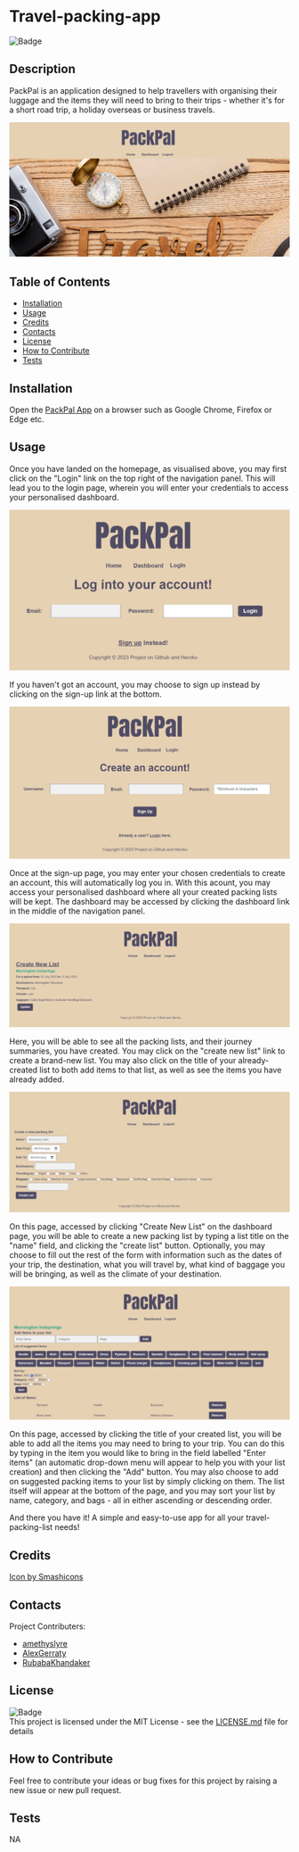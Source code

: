 # Travel-packing-app

![Badge](https://img.shields.io/badge/License-MIT-yellow)

## Description
    
PackPal is an application designed to help travellers with organising their luggage and the items they will need to bring to their trips - whether it's for a short road trip, a holiday overseas or business travels.

![Screenshot of homepage](./public/assets/homepage_ss.png)
    
## Table of Contents
    
- [Installation](#installation)
- [Usage](#usage)
- [Credits](#credits)
- [Contacts](#contacts)
- [License](#license)
- [How to Contribute](#how-to-contribute)
- [Tests](#tests)
    
## Installation
    
Open the [PackPal App](https://travel-packing-app-0c97b9ac0fdb.herokuapp.com/) on a browser such as Google Chrome, Firefox or Edge etc.

## Usage

Once you have landed on the homepage, as visualised above, you may first click on the "Login" link on the top right of the navigation panel. This will lead you to the login page, wherein you will enter your credentials to access your personalised dashboard.

![Screenshot of login page](./public/assets/login_ss.png)

If you haven't got an account, you may choose to sign up instead by clicking on the sign-up link at the bottom.

![Screenshot of sign-up page](./public/assets/signup_ss.png)

Once at the sign-up page, you may enter your chosen credentials to create an account, this will automatically log you in. With this acount, you may access your personalised dashboard where all your created packing lists will be kept. The dashboard may be accessed by clicking the dashboard link in the middle of the navigation panel.

![Screenshot of dashboard](./public/assets/dashboard_ss.png)

Here, you will be able to see all the packing lists, and their journey summaries, you have created. You may click on the "create new list" link to create a brand-new list. You may also click on the title of your already-created list to both add items to that list, as well as see the items you have already added.

![Screenshot of create new list page](./public/assets/newlist_ss.png)

On this page, accessed by clicking "Create New List" on the dashboard page, you will be able to create a new packing list by typing a list title on the "name" field, and clicking the "create list" button. Optionally, you may choose to fill out the rest of the form with information such as the dates of your trip, the destination, what you will travel by, what kind of baggage you will be bringing, as well as the climate of your destination.

![Screenshot 1 of add items page](./public/assets/editlist1_ss.png)

On this page, accessed by clicking the title of your created list, you will be able to add all the items you may need to bring to your trip. You can do this by typing in the item you would like to bring in the field labelled "Enter items" (an automatic drop-down menu will appear to help you with your list creation) and then clicking the "Add" button. You may also choose to add on suggested packing items to your list by simply clicking on them. The list itself will appear at the bottom of the page, and you may sort your list by name, category, and bags - all in either ascending or descending order.

And there you have it! A simple and easy-to-use app for all your travel-packing-list needs!

## Credits

<a href="https://www.freepik.com/icon/suitcase_2744091#fromView=search&term=luggage+tick&page=1&position=11&track=ais&uuid=048cc75c-22f1-46a2-896b-2fbcbbf01d01">Icon by Smashicons</a>

## Contacts

Project Contributers:
- [amethyslyre](https://github.com/amethystlyre)
- [AlexGerraty](https://github.com/AlexGerraty)
- [RubabaKhandaker](https://github.com/RubabaKhandaker)

## License

![Badge](https://img.shields.io/badge/License-MIT-yellow)<br>
This project is licensed under the MIT License - see the [LICENSE.md](license) file for details    
 
## How to Contribute
    
Feel free to contribute your ideas or bug fixes for this project by raising a new issue or new pull request.
    
## Tests
NA